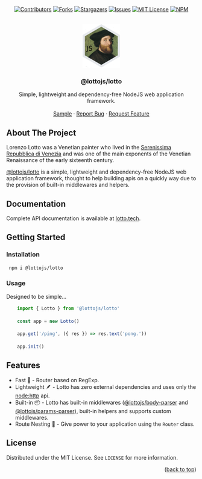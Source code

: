 <a name="readme-top"></a>

<div align="center">

[![Contributors][contributors-shield]][contributors-url]
[![Forks][forks-shield]][forks-url]
[![Stargazers][stars-shield]][stars-url]
[![Issues][issues-shield]][issues-url]
[![MIT License][license-shield]][license-url]
[![NPM][npm-shield]][npm-url]

</div>

<br />
<div align="center">
  <a href="https://github.com/lottojs/lotto">
    <img src=".github/logo.png" alt="Logo" width="100" height="115">
  </a>

  <h3 align="center">@lottojs/lotto</h3>

  <p align="center">
    Simple, lightweight and dependency-free NodeJS web application framework.
    <br />
    <br />
    <a href="https://github.com/lottojs/lotto/blob/main/sample/index.ts">Sample</a>
    ·
    <a href="https://github.com/lottojs/lotto/issues">Report Bug</a>
    ·
    <a href="https://github.com/lottojs/lotto/issues">Request Feature</a>
  </p>
</div>


## About The Project

Lorenzo Lotto was a Venetian painter who lived in the [Serenissima Repubblica di Venezia][serenissima-url] and was one of the main exponents of the Venetian Renaissance of the early sixteenth century.

[@lottojs/lotto](https://github.com/lottojs/lotto) is a simple, lightweight and dependency-free NodeJS web application framework, thought to help building apis on a quickly way due to the provision of built-in middlewares and helpers.

## Documentation
Complete API documentation is available at [lotto.tech](https://lotto.tech).

## Getting Started

### Installation
   ```sh
    npm i @lottojs/lotto
   ```
### Usage
Designed to be simple...
```typescript
    import { Lotto } from '@lottojs/lotto'

    const app = new Lotto()

    app.get('/ping', ({ res }) => res.text('pong.'))

    app.init()
```

## Features

- Fast 🚀 - Router based on RegExp.
- Lightweight 🪶 - Lotto has zero external dependencies and uses only the [node:http](https://nodejs.org/api/http.html) api.
- Built-in 📦 - Lotto has built-in middlewares ([@lottojs/body-parser](https://github.com/lottojs/body-parser) and [@lottojs/params-parser](https://github.com/lottojs/params-parser)), built-in helpers and supports custom middlewares.
- Route Nesting 🪹 - Give power to your application using the `Router` class.


## License

Distributed under the MIT License. See `LICENSE` for more information.

<p align="right">(<a href="#readme-top">back to top</a>)</p>


[contributors-shield]: https://img.shields.io/github/contributors/lottojs/lotto.svg?style=for-the-badge
[contributors-url]: https://github.com/lottojs/lotto/graphs/contributors
[forks-shield]: https://img.shields.io/github/forks/lottojs/lotto.svg?style=for-the-badge
[forks-url]: https://github.com/lottojs/lotto/network/members
[stars-shield]: https://img.shields.io/github/stars/lottojs/lotto.svg?style=for-the-badge
[stars-url]: https://github.com/lottojs/lotto/stargazers
[issues-shield]: https://img.shields.io/github/issues/lottojs/lotto.svg?style=for-the-badge
[issues-url]: https://github.com/lottojs/lotto/issues
[license-shield]: https://img.shields.io/github/license/lottojs/lotto.svg?style=for-the-badge
[license-url]: https://github.com/lottojs/lotto/blob/master/LICENSE.txt
[npm-shield]: https://img.shields.io/npm/v/@lottojs/lotto?style=for-the-badge&logo=npm&logoColor=FFFFFF&labelColor=555555&color=CB0001
[npm-url]: https://www.npmjs.com/package/@lottojs/lotto
[serenissima-url]: https://it.wikipedia.org/wiki/Repubblica_di_Venezia
